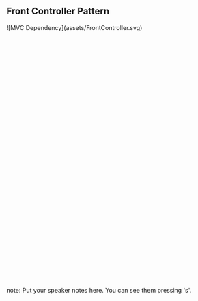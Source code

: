 ##  Front Controller Pattern

<div style="height:600px;">
![MVC Dependency](assets/FrontController.svg)
</div>

note:
    Put your speaker notes here.
    You can see them pressing 's'.
